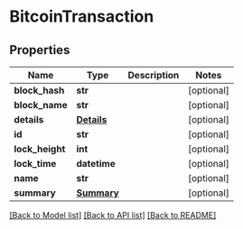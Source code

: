 # BitcoinTransaction

## Properties
Name | Type | Description | Notes
------------ | ------------- | ------------- | -------------
**block_hash** | **str** |  | [optional] 
**block_name** | **str** |  | [optional] 
**details** | [**Details**](Details.md) |  | [optional] 
**id** | **str** |  | [optional] 
**lock_height** | **int** |  | [optional] 
**lock_time** | **datetime** |  | [optional] 
**name** | **str** |  | [optional] 
**summary** | [**Summary**](Summary.md) |  | [optional] 

[[Back to Model list]](../README.md#documentation-for-models) [[Back to API list]](../README.md#documentation-for-api-endpoints) [[Back to README]](../README.md)


